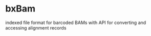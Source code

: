 # bxBam
indexed file format for barcoded BAMs with API for converting and accessing alignment records
